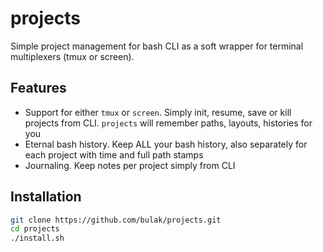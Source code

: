 # projects

Simple project management for bash CLI as a soft 
wrapper for terminal multiplexers (tmux or screen).

## Features

- Support for either `tmux` or `screen`. Simply init, resume,
save or kill projects from CLI. `projects` will remember
paths, layouts, histories for you
- Eternal bash history. Keep ALL your bash history, also
separately for each project with time and full path stamps
- Journaling. Keep notes per project simply from CLI

## Installation

```bash
git clone https://github.com/bulak/projects.git
cd projects
./install.sh
```
